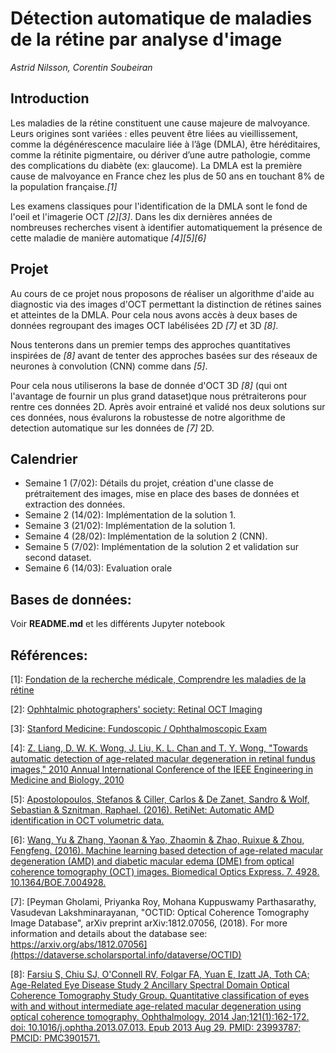 # Détection automatique de maladies de la rétine par analyse d'image 
*Astrid Nilsson, Corentin Soubeiran*

## Introduction
Les maladies de la rétine constituent une cause majeure de malvoyance. Leurs origines sont variées : elles peuvent être liées au vieillissement, comme la dégénérescence maculaire liée à l’âge (DMLA), être héréditaires, comme la rétinite pigmentaire, ou dériver d’une autre pathologie, comme des complications du diabète (ex: glaucome).
La DMLA est la première cause de malvoyance en France chez les plus de 50 ans en touchant 8% de la population française.*[1]*

Les examens classiques pour l'identification de la DMLA sont le fond de l'oeil et l'imagerie OCT *[2][3]*. Dans les dix dernières années de nombreuses recherches visent à identifier automatiquement la présence de cette maladie de manière automatique *[4][5][6]*

## Projet

Au cours de ce projet nous proposons de réaliser un algorithme d'aide au diagnostic via des images d'OCT permettant la distinction de rétines saines et atteintes de la DMLA. Pour cela nous avons accès à deux bases de données regroupant des images OCT labélisées 2D *[7]* et 3D *[8]*.

Nous tenterons dans un premier temps des approches quantitatives inspirées de *[8]* avant de tenter des approches basées sur des réseaux de neurones à convolution (CNN) comme dans *[5]*. 

Pour cela nous utiliserons la base de donnée d'OCT 3D *[8]* (qui ont l'avantage de fournir un plus grand dataset)que nous prétraiterons pour rentre ces données 2D. Après avoir entrainé et validé nos deux solutions sur ces données, nous évalurons la robustesse de notre algorithme de detection automatique sur les données de *[7]* 2D.

## Calendrier

- Semaine 1 (7/02): Détails du projet, création d'une classe de prétraitement des images, mise en place des bases de données et extraction des données.
- Semaine 2 (14/02): Implémentation de la solution 1.
- Semaine 3 (21/02): Implémentation de la solution 1.
- Semaine 4 (28/02): Implémentation de la solution 2 (CNN).
- Semaine 5 (7/02):  Implémentation de la solution 2 et validation sur second dataset.
- Semaine 6 (14/03): Evaluation orale

## Bases de données:

Voir **README.md** et les différents Jupyter notebook

## Références:

[1]: [Fondation de la recherche médicale, Comprendre les maladies de la rétine](https://www.frm.org/recherches-autres-maladies/maladies-de-la-retine#:~:text=Les%20maladies%20de%20la%20r%C3%A9tine%20constituent%20une%20cause%20majeure%20de,comme%20des%20complications%20du%20diab%C3%A8te.)

[2]: [Ophhtalmic photographers' society: Retinal OCT Imaging](https://www.opsweb.org/page/RetinalOCT)

[3]: [Stanford Medicine: Fundoscopic / Ophthalmoscopic Exam](https://stanfordmedicine25.stanford.edu/the25/fundoscopic.html)

[4]: [Z. Liang, D. W. K. Wong, J. Liu, K. L. Chan and T. Y. Wong, "Towards automatic detection of age-related macular degeneration in retinal fundus images," 2010 Annual International Conference of the IEEE Engineering in Medicine and Biology, 2010](https://ieeexplore.ieee.org/abstract/document/5627289?casa_token=gXOoYKa8wl8AAAAA:rAshN0vRkncLP98Z92Y5rulrp7Y77ZTxxZ7-RJTM7b__sPm8TWyNqIR-zkP1RwPP9ruAAhYnip-V)

[5]: [Apostolopoulos, Stefanos & Ciller, Carlos & De Zanet, Sandro & Wolf, Sebastian & Sznitman, Raphael. (2016). RetiNet: Automatic AMD identification in OCT volumetric data. ](https://www.researchgate.net/publication/309037274_RetiNet_Automatic_AMD_identification_in_OCT_volumetric_data)

[6]: [Wang, Yu & Zhang, Yaonan & Yao, Zhaomin & Zhao, Ruixue & Zhou, Fengfeng. (2016). Machine learning based detection of age-related macular degeneration (AMD) and diabetic macular edema (DME) from optical coherence tomography (OCT) images. Biomedical Optics Express. 7. 4928. 10.1364/BOE.7.004928. ](https://www.researchgate.net/publication/310823283_Machine_learning_based_detection_of_age-related_macular_degeneration_AMD_and_diabetic_macular_edema_DME_from_optical_coherence_tomography_OCT_images)

[7]: [Peyman Gholami, Priyanka Roy, Mohana Kuppuswamy Parthasarathy, Vasudevan Lakshminarayanan, "OCTID: Optical Coherence Tomography Image Database", arXiv preprint arXiv:1812.07056, (2018). For more information and details about the database see: https://arxiv.org/abs/1812.07056](https://dataverse.scholarsportal.info/dataverse/OCTID)

[8]: [Farsiu S, Chiu SJ, O'Connell RV, Folgar FA, Yuan E, Izatt JA, Toth CA; Age-Related Eye Disease Study 2 Ancillary Spectral Domain Optical Coherence Tomography Study Group. Quantitative classification of eyes with and without intermediate age-related macular degeneration using optical coherence tomography. Ophthalmology. 2014 Jan;121(1):162-172. doi: 10.1016/j.ophtha.2013.07.013. Epub 2013 Aug 29. PMID: 23993787; PMCID: PMC3901571.](https://pubmed.ncbi.nlm.nih.gov/23993787/)
